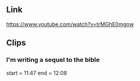 ## Link
https://www.youtube.com/watch?v=trMGhE0mgnw

## Clips

### I'm writing a sequel to the bible
start = 11:47
end = 12:08

